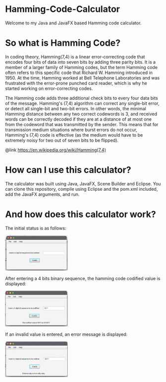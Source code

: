 # Hamming-Code-Calculator

Welcome to my Java and JavaFX based Hamming code calculator. 

# So what is Hamming Code? 

In coding theory, Hamming(7,4) is a linear error-correcting code that encodes four bits of data into seven bits by adding three parity bits. 
It is a member of a larger family of Hamming codes, but the term Hamming code often refers to this specific code that Richard W. Hamming introduced in 1950. 
At the time, Hamming worked at Bell Telephone Laboratories and was frustrated with the error-prone punched card reader, which is why he started working on error-correcting codes.

The Hamming code adds three additional check bits to every four data bits of the message. 
Hamming's (7,4) algorithm can correct any single-bit error, or detect all single-bit and two-bit errors. 
In other words, the minimal Hamming distance between any two correct codewords is 3, and received words can be correctly decoded if they are at a distance of at most one from the codeword that was transmitted by the sender. 
This means that for transmission medium situations where burst errors do not occur, Hamming's (7,4) code is effective (as the medium would have to be extremely noisy for two out of seven bits to be flipped).

@link https://en.wikipedia.org/wiki/Hamming(7,4)

# How can I use this calculator?

The calculator was built using Java, JavaFX, Scene Builder and Eclipse.
You can clone this repository, compile using Eclipse and the pom.xml included, add the JavaFX arguments, and run.

# And how does this calculator work?

The initial status is as follows:

<img src="src/main/assets/1.png" width=40% height=40%> 

After entering a 4 bits binary sequence, the hamming code codified value is displayed:

<img src="src/main/assets/2.png" width=40% height=40%> 

If an invalid value is entered, an error message is displayed:

<img src="src/main/assets/3.png" width=40% height=40%> 
